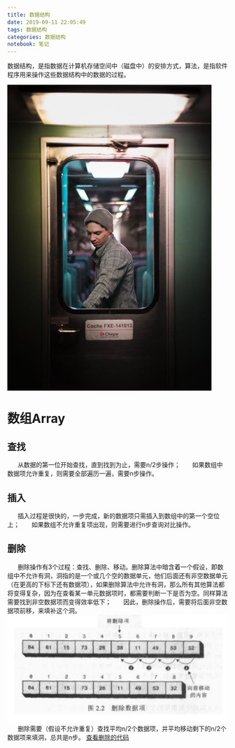 ```yaml
---
title: 数据结构
date: 2019-09-11 22:05:49
tags: 数据结构
categories: 数据结构
notebook: 笔记
---
```


数据结构，是指数据在计算机存储空间中（磁盘中）的安排方式，算法，是指软件程序用来操作这些数据结构中的数据的过程。

![data](数据结构与算法/data.jpeg)

<!-- more -->

# 数组Array
## 查找
&nbsp;&nbsp;&nbsp;&nbsp;&nbsp;&nbsp;从数据的第一位开始查找，直到找到为止，需要n/2步操作；
&nbsp;&nbsp;&nbsp;&nbsp;&nbsp;&nbsp;如果数组中数据项允许重复，则需要全部遍历一遍，需要n步操作。

## 插入
&nbsp;&nbsp;&nbsp;&nbsp;&nbsp;&nbsp;插入过程是很快的，一步完成，新的数据项只需插入到数组中的第一个空位上；
&nbsp;&nbsp;&nbsp;&nbsp;&nbsp;&nbsp;如果数组不允许重复项出现，则需要进行n步查询对比操作。

## 删除
&nbsp;&nbsp;&nbsp;&nbsp;&nbsp;&nbsp;删除操作有3个过程：查找、删除、移动。删除算法中暗含着一个假设，即数组中不允许有洞，洞指的是一个或几个空的数据单元，他们后面还有非空数据单元（在更高的下标下还有数据项），如果删除算法中允许有洞，那么所有其他算法都将变得复杂，因为在查看某一单元数据项时，都需要判断一下是否为空。同样算法需要找到非空数据项而变得效率低下；
&nbsp;&nbsp;&nbsp;&nbsp;&nbsp;&nbsp;因此，删除操作后，需要将后面非空数据项前移，来填补这个洞。
![delete_from_array](数据结构与算法/delete_from_array.png)
&nbsp;&nbsp;&nbsp;&nbsp;&nbsp;&nbsp;删除需要（假设不允许重复）查找平均n/2个数据项，并平均移动剩下的n/2个数据项来填洞，总共是n步。
<a>[查看删除的代码](https://github.com/chenzuoli/ETL/blob/master/src/main/java/top/wetech/tools/data_structure/delete/Delete.java)</a>


